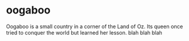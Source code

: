 # oogaboo
Oogaboo is a small country in a corner of the Land of Oz. Its queen once tried to conquer the world but learned her lesson.
blah blah blah
